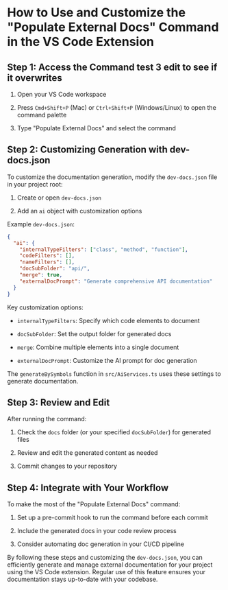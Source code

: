 # How to Use and Customize the "Populate External Docs" Command in the VS Code Extension

## Step 1: Access the Command test 3 edit to see if it overwrites

1. Open your VS Code workspace

2. Press `Cmd+Shift+P` (Mac) or `Ctrl+Shift+P` (Windows/Linux) to open the command palette

3. Type "Populate External Docs" and select the command

## Step 2: Customizing Generation with dev-docs.json

To customize the documentation generation, modify the `dev-docs.json` file in your project root:

1. Create or open `dev-docs.json`

2. Add an `ai` object with customization options

Example `dev-docs.json`:

```json
{
  "ai": {
    "internalTypeFilters": ["class", "method", "function"],
    "codeFilters": [],
    "nameFilters": [],
    "docSubFolder": "api/",
    "merge": true,
    "externalDocPrompt": "Generate comprehensive API documentation"
  }
}
```

Key customization options:

* `internalTypeFilters`: Specify which code elements to document

* `docSubFolder`: Set the output folder for generated docs

* `merge`: Combine multiple elements into a single document

* `externalDocPrompt`: Customize the AI prompt for doc generation

The `generateBySymbols` function in `src/AiServices.ts` uses these settings to generate documentation.

## Step 3: Review and Edit

After running the command:

1. Check the `docs` folder (or your specified `docSubFolder`) for generated files

2. Review and edit the generated content as needed

3. Commit changes to your repository

## Step 4: Integrate with Your Workflow

To make the most of the "Populate External Docs" command:

1. Set up a pre-commit hook to run the command before each commit

2. Include the generated docs in your code review process

3. Consider automating doc generation in your CI/CD pipeline

By following these steps and customizing the `dev-docs.json`, you can efficiently generate and manage external documentation for your project using the VS Code extension. Regular use of this feature ensures your documentation stays up-to-date with your codebase.
